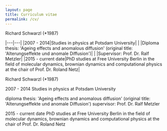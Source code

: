 ```yaml
---
layout: page
title: Curriculum vitae
permalink: /cv/
---
```

Richard Schwarzl (*1987)

|---|---|
|2007 - 2014|Studies in physics at Potsdam University|
|   |Diploma thesis: 'Ageing effects and anomalous diffusion' (original title: 'Alterungseffekte und anomale Diffusion')|
|   |Supervisor: Prof. Dr. Ralf Metzler|
|2015 - current date|PhD studies at Free University Berlin in the field of molecular dynamics, brownian dynamics and computational physics at the chair of Prof. Dr. Roland Netz|

Richard Schwarzl (*1987)

2007 - 2014 Studies in physics at Potsdam University

diploma thesis: 'Ageing effects and anomalous diffusion' (original title: 'Alterungseffekte und anomale Diffusion')
supervisor: Prof. Dr. Ralf Metzler

2015 - current date PhD studies at Free University Berlin in the field of molecular dynamics, brownian dynamics and computational physics at the chair of Prof. Dr. Roland Netz
